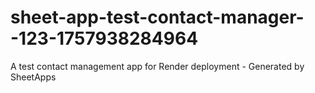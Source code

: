 # sheet-app-test-contact-manager--123-1757938284964
A test contact management app for Render deployment - Generated by SheetApps

